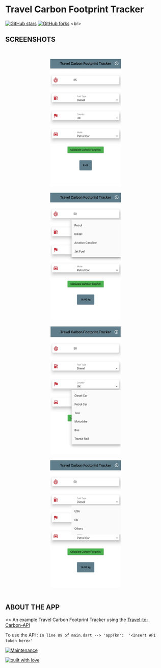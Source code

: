 
  
		

#	Travel Carbon Footprint Tracker

[![GitHub stars](https://img.shields.io/github/stars/L3thal14/Travel-Carbon-Footprint-Tracker.svg?logo=github)]([https://github.com/L3thal14/Travel-Carbon-Footprint-Tracker/stargazers](https://github.com/L3thal14/Travel-Carbon-Footprint-Tracker/stargazers)) [![GitHub forks](https://img.shields.io/github/forks/L3thal14/Travel-Carbon-Footprint-Tracker.svg?logo=github&color=teal)]([https://github.com/L3thal14/Travel-Carbon-Footprint-Tracker/network/](https://github.com/L3thal14/Travel-Carbon-Footprint-Tracker/network/))
<br>
## SCREENSHOTS

<br>
<p align="center">
  <img src="https://github.com/L3thal14/Travel-Carbon-Footprint-Tracker/blob/master/assets/screenshots/homepage.jpg?raw=true"  height="400" />  
  <br>
<br>
   <img src="https://github.com/L3thal14/Travel-Carbon-Footprint-Tracker/blob/master/assets/screenshots/field1.jpg?raw=true"  height="400" />
  <br>
  <br>
	  <img src="https://github.com/L3thal14/Travel-Carbon-Footprint-Tracker/blob/master/assets/screenshots/field2.jpg?raw=true"  height="400" />
  <br>
  <br>
	  <img src="https://github.com/L3thal14/Travel-Carbon-Footprint-Tracker/blob/master/assets/screenshots/field3.jpg?raw=true"  height="400" />
	<br>
  <br>
  
</p>


## ABOUT THE APP

<> An example Travel Carbon Footprint Tracker using the
[Travel-to-Carbon-API](https://triptocarbon.com/documentation)

To use the API :
`In line 89 of main.dart --> 'appTkn':  '<Insert API token here>' `


[![Maintenance](https://img.shields.io/maintenance/yes/2020?color=green&logo=github)](https://github.com/L3thal14)



[![built with love](https://forthebadge.com/images/badges/built-with-love.svg)](https://github.com/L3thal14)
